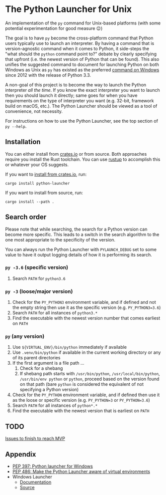 # The Python Launcher for Unix

An implementation of the `py` command for Unix-based platforms
(with some potential experimentation for good measure 😉)

The goal is to have `py` become the cross-platform command that Python users
typically use to launch an interpreter. By having a command that is
version-agnostic command when it comes to Python, it side-steps the "what should
the `python` command point to?" debate by clearly specifying that upfront (i.e.
the newest version of Python that can be found). This also unifies the suggested
command to document for launching Python on both Windows as Unix as `py` has
existed as the preferred
[command on Windows](https://docs.python.org/3/using/windows.html#launcher)
since 2012 with the release of Python 3.3.

A non-goal of this project is to become the way to launch the Python
interpreter _all the time_. If you know the exact interpreter you want to launch
then you should launch it directly; same goes for when you have
requirements on the type of interpreter you want (e.g. 32-bit, framework build
on macOS, etc.). The Python Launcher should be viewed as a tool of convenience,
not necessity.

For instructions on how to use the Python Launcher, see the top section of
`py --help`.

## Installation

You can either install from [crates.io](https://crates.io/) or from source.
Both approaches require you install the Rust toolchain. You can use
[rustup](https://rustup.rs/) to accomplish this or whatever your OS suggests.

If you want to
[install from crates.io](https://crates.io/crates/python-launcher), run:

```shell
cargo install python-launcher
```

If you want to install from source, run:

```shell
cargo install --path .
```

## Search order

Please note that while searching, the search for a Python version can become
more specific. This leads to a switch in the search algorithm to the one most
appropriate to the specificity of the version.

You can always run the Python Launcher with `PYLAUNCH_DEBUG` set to some value
to have it output logging details of how it is performing its search.

### `py -3.6` (specific version)

1. Search `PATH` for `python3.6`

### `py -3` (loose/major version)

1. Check for the `PY_PYTHON3` environment variable, and if defined
   and not the empty string then use it as the specific version
   (e.g. `PY_PYTHON3=3.6`)
1. Search `PATH` for all instances of `python3.*`
1. Find the executable with the newest version number that comes earliest on
   `PATH`

### `py` (any version)

1. Use `${VIRTUAL_ENV}/bin/python` immediately if available
1. Use `.venv/bin/python` if available in the current working directory or any
   of its parent directories
1. If the first argument is a file path ...
   1. Check for a shebang
   1. If shebang path starts with `/usr/bin/python`, `/usr/local/bin/python`,
      `/usr/bin/env python` or `python`, proceed based on the version found
      on that path
      (bare `python` is considered the equivalent of not specifying a
      Python version)
1. Check for the `PY_PYTHON` environment variable, and if defined then use it
   as the loose or specific version (e.g. `PY_PYTHON=3` or `PY_PYTHON=3.6`)
1. Search `PATH` for all instances of `python*.*`
1. Find the executable with the newest version that is earliest on `PATH`

## TODO

[Issues to finish to reach MVP](https://github.com/brettcannon/python-launcher/milestone/1)

## Appendix

- [PEP 397: Python launcher for Windows](https://www.python.org/dev/peps/pep-0397/)
- [PEP 486: Make the Python Launcher aware of virtual environments](https://www.python.org/dev/peps/pep-0486/)
- Windows Launcher
  - [Documentation](https://docs.python.org/3/using/windows.html#launcher)
  - [Source](https://github.com/python/cpython/blob/master/PC/launcher.c)
